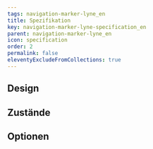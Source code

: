 ```yaml
---
tags: navigation-marker-lyne_en
title: Spezifikation
key: navigation-marker-lyne-specification_en
parent: navigation-marker-lyne_en
icon: specification
order: 2
permalink: false
eleventyExcludeFromCollections: true
---
```


## Design 

## Zustände

## Optionen


